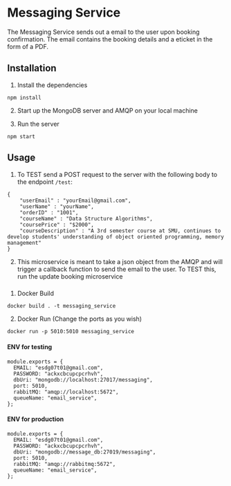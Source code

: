 # Messaging Service
The Messaging Service sends out a email to the user upon booking confirmation. The email contains the booking details and a eticket in the form of a PDF.

## Installation
1. Install the dependencies
```
npm install
```
2. Start up the MongoDB server and AMQP on your local machine


3. Run the server
```
npm start
```


## Usage
1. To TEST send a POST request to the server with the following body to the endpoint `/test`:
```
{
    "userEmail" : "yourEmail@gmail.com",
    "userName" : "yourName",
    "orderID" : "1001",
    "courseName" : "Data Structure Algorithms",
    "coursePrice" : "$2000",
    "courseDescription" : "A 3rd semester course at SMU, continues to develop students' understanding of object oriented programming, memory management"
}
```
2. This microservice is meant to take a json object from the AMQP and will trigger a callback function to send the email to the user. To TEST this, run the update booking microservice

###
1. Docker Build
```
docker build . -t messaging_service
```
2. Docker Run (Change the ports as you wish)
```
docker run -p 5010:5010 messaging_service
```

#### ENV for testing
```
module.exports = {
  EMAIL: "esdg07t01@gmail.com",
  PASSWORD: "ackxcbcupcpcrhvh",
  dbUri: "mongodb://localhost:27017/messaging",
  port: 5010,
  rabbitMQ: "amqp://localhost:5672",
  queueName: "email_service",
};
```

#### ENV for production
```
module.exports = {
  EMAIL: "esdg07t01@gmail.com",
  PASSWORD: "ackxcbcupcpcrhvh",
  dbUri: "mongodb://message_db:27019/messaging",
  port: 5010,
  rabbitMQ: "amqp://rabbitmq:5672",
  queueName: "email_service",
};
```